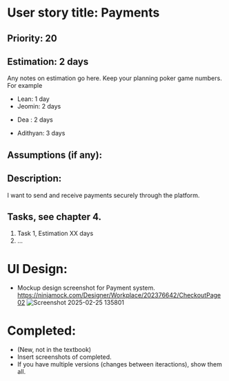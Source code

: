 
# User story title: Payments

## Priority: 20

## Estimation: 2 days
Any notes on estimation go here. Keep your planning poker game numbers. For example
* Lean: 1 day
* Jeomin: 2 days
- Dea : 2 days
* Adithyan: 3 days

## Assumptions (if any):

## Description: 
I want to send and receive payments securely through the platform.

## Tasks, see chapter 4.

1. Task 1, Estimation XX days
2. ...


# UI Design:
* Mockup design screenshot for Payment system. https://ninjamock.com/Designer/Workplace/202376642/CheckoutPage02
![Screenshot 2025-02-25 135801](https://github.com/user-attachments/assets/93b5320f-3ae0-4bf5-8e95-6e70c6040768)

# Completed:
* (New, not in the textbook) 
* Insert screenshots of completed. 
* If you have multiple versions (changes between iteractions), show them all.

